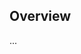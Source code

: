 <!-- Note: Please must use one of our issue templates to file an issue! 🛑 -->
<!-- 👉 https://github.com/JoshuaKGoldberg/conference-pitch-generator/issues/new/choose 👈 -->
<!-- **Issues that should have been filed with a template will be closed without action, and we will ask you to use a template.** -->

<!-- This blank issue template is only for issues that don't fit any of the templates. -->

## Overview

...
